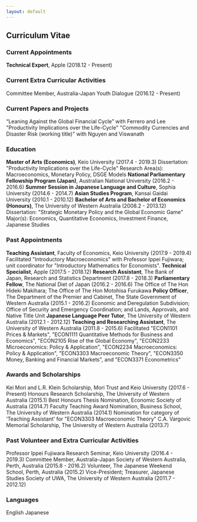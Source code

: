```yaml
---
layout: default
---
```

## Curriculum Vitae

### Current Appointments
**Technical Expert**, Apple (2018.12 - Present)

### Current Extra Curricular Activities
Committee Member, Australia-Japan Youth Dialogue (2016.12 - Present)

### Current Papers and Projects
“Leaning Against the Global Financial Cycle” with Ferrero and Lee
"Productivity Implications over the Life-Cycle"
"Commodity Currencies and Disaster Risk (working title)" with Nguyen and Viswanath

### Education
**Master of Arts (Economics)**, Keio University (2017.4 - 2019.3)
Dissertation: "Productivity Implications over the Life-Cycle"
Research Area(s): Macroeconomics, Monetary Policy, DSGE Models
**National Parliamentary Fellowship Program (Japan)**, Australian National University (2016.2 - 2016.6)
**Summer Session in Japanese Language and Culture**, Sophia University (2014.6 - 2014.7)
**Asian Studies Program**, Kansai Gaidai University (2010.1 - 2010.12)
**Bachelor of Arts and Bachelor of Economics (Honours)**, The University of Western Australia (2008.2 - 2013.12)
Dissertation: "Strategic Monetary Policy and the Global Economic Game"
Major(s): Economics, Quantitative Economics, Investment Finance, Japanese Studies

### Past Appointments
**Teaching Assistant**, Faculty of Economics, Keio University (2017.9 - 2019.4)
Facilitated "Introductory Macroeconomics" with Professor Ippei Fujiwara; unit coordinator for "Introductory Mathematics for Economists".
**Technical Specialist**, Apple (2017.5 - 2018.12)
**Research Assistant**, The Bank of Japan, Research and Statistics Department (2017.8 - 2018.3)
**Parliamentary Fellow**, The National Diet of Japan (2016.2 - 2016.6)
The Office of The Hon Hideki Makihara; The Office of The Hon Motohisa Furukawa
**Policy Officer**, The Department of the Premier and Cabinet, The State Government of Western Australia (2015.1 - 2016.2)
Economic and Deregulation Subdivision; Office of Security and Emergency Coordination; and Lands, Approvals, and Native Title Unit
**Japanese Language Peer Tutor**, The University of Western Australia (2012.1 - 2012.12)
**Teaching and Researching Assistant**, The University of Western Australia (2011.8 - 2015.6)
Facilitated "ECON1101 Prices & Markets", "ECON1111 Quantitative Methods for Business and Economics", "ECON2105 Rise of the Global Economy", "ECON2233 Microeconomics: Policy & Application", "ECON2234 Macroeconomics: Policy & Application", "ECON3303 Macroeconomic Theory", "ECON3350 Money, Banking and Financial Markets", and "ECON3371 Econometrics"

### Awards and Scholarships
Kei Mori and L.R. Klein Scholarship, Mori Trust and Keio University (2017.6 - Present)
Honours Research Scholarship, The University of Western Australia (2015.1)
Best Honours Thesis Nomination, Economic Society of Australia (2014.7)
Faculty Teaching Award Nomination, Business School, The University of Western Australia (2014.1)
Nomination for category of ‘Teaching Assistant’ for "ECON3303 Macroeconomic Theory"
C.A. Vargovic Memorial Scholarship, The University of Western Australia (2013.7)

### Past Volunteer and Extra Curricular Activities
Professor Ippei Fujiwara Research Seminar, Keio University (2016.4 - 2019.3)
Committee Member, Australia-Japan Society of Western Australia, Perth, Australia (2015.8 - 2016.2)
Volunteer, The Japanese Weekend School, Perth, Australia (2015.2)
Vice-President; Treasurer, Japanese Studies Society of UWA, The University of Western Australia (2011.7 - 2012.12)

### Languages
English
Japanese
